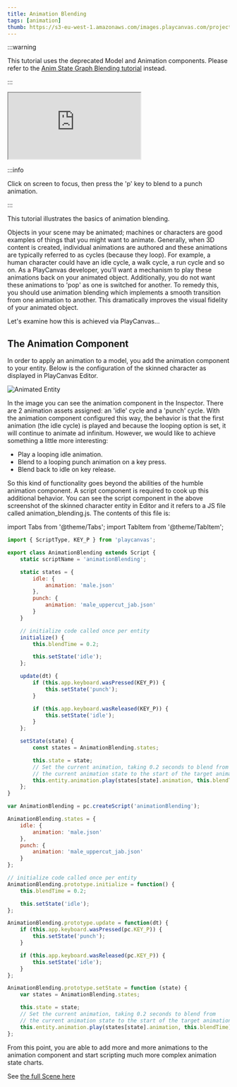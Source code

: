 ```yaml
---
title: Animation Blending
tags: [animation]
thumb: https://s3-eu-west-1.amazonaws.com/images.playcanvas.com/projects/12/405874/A8B1FE-image-75.jpg
---
```


:::warning

This tutorial uses the deprecated Model and Animation components. Please refer to the [Anim State Graph Blending tutorial](/tutorials/anim-blending/) instead.

:::

<div className='iframe-container'>
    <iframe src="https://playcanv.as/p/HI8kniOx/" title="Animation Blending" allow="camera; microphone; xr-spatial-tracking; fullscreen" allowfullscreen></iframe>
</div>

:::info

Click on screen to focus, then press the 'p' key to blend to a punch animation.

:::

This tutorial illustrates the basics of animation blending.

Objects in your scene may be animated; machines or characters are good examples of things that you might want to animate. Generally, when 3D content is created, individual animations are authored and these animations are typically referred to as cycles (because they loop). For example, a human character could have an idle cycle, a walk cycle, a run cycle and so on. As a PlayCanvas developer, you'll want a mechanism to play these animations back on your animated object. Additionally, you do not want these animations to 'pop' as one is switched for another. To remedy this, you should use animation blending which implements a smooth transition from one animation to another. This dramatically improves the visual fidelity of your animated object.

Let's examine how this is achieved via PlayCanvas...

## The Animation Component

In order to apply an animation to a model, you add the animation component to your entity. Below is the configuration of the skinned character as displayed in PlayCanvas Editor.

![Animated Entity](/img/tutorials/animation_blending.jpg)

In the image you can see the animation component in the Inspector. There are 2 animation assets assigned: an 'idle' cycle and a 'punch' cycle. With the animation component configured this way, the behavior is that the first animation (the idle cycle) is played and because the looping option is set, it will continue to animate ad infinitum. However, we would like to achieve something a little more interesting:

* Play a looping idle animation.
* Blend to a looping punch animation on a key press.
* Blend back to idle on key release.

So this kind of functionality goes beyond the abilities of the humble animation component. A script component is required to cook up this additional behavior. You can see the script component in the above screenshot of the skinned character entity in Editor and it refers to a JS file called animation_blending.js. The contents of this file is:

import Tabs from '@theme/Tabs';
import TabItem from '@theme/TabItem';

<Tabs defaultValue="classic" groupId='script-code'>
<TabItem  value="esm" label="ESM">

```javascript
import { ScriptType, KEY_P } from 'playcanvas';

export class AnimationBlending extends Script {
    static scriptName = 'animationBlending';

    static states = {
        idle: {
            animation: 'male.json'
        },
        punch: {
            animation: 'male_uppercut_jab.json'
        }
    }

    // initialize code called once per entity
    initialize() {
        this.blendTime = 0.2;

        this.setState('idle');
    };

    update(dt) {
        if (this.app.keyboard.wasPressed(KEY_P)) {
            this.setState('punch');
        }

        if (this.app.keyboard.wasReleased(KEY_P)) {
            this.setState('idle');
        }
    };

    setState(state) {
        const states = AnimationBlending.states;

        this.state = state;
        // Set the current animation, taking 0.2 seconds to blend from
        // the current animation state to the start of the target animation.
        this.entity.animation.play(states[state].animation, this.blendTime);
    };
}
```

</TabItem>
<TabItem value="classic" label="Classic">

```javascript
var AnimationBlending = pc.createScript('animationBlending');

AnimationBlending.states = {
    idle: {
        animation: 'male.json'
    },
    punch: {
        animation: 'male_uppercut_jab.json'
    }
};

// initialize code called once per entity
AnimationBlending.prototype.initialize = function() {
    this.blendTime = 0.2;

    this.setState('idle');
};

AnimationBlending.prototype.update = function(dt) {
    if (this.app.keyboard.wasPressed(pc.KEY_P)) {
        this.setState('punch');
    }

    if (this.app.keyboard.wasReleased(pc.KEY_P)) {
        this.setState('idle');
    }
};

AnimationBlending.prototype.setState = function (state) {
    var states = AnimationBlending.states;

    this.state = state;
    // Set the current animation, taking 0.2 seconds to blend from
    // the current animation state to the start of the target animation.
    this.entity.animation.play(states[state].animation, this.blendTime);
};
```

</TabItem>
</Tabs>

From this point, you are able to add more and more animations to the animation component and start scripting much more complex animation state charts.

See [the full Scene here][2]

[2]: https://playcanvas.com/editor/scene/440156
